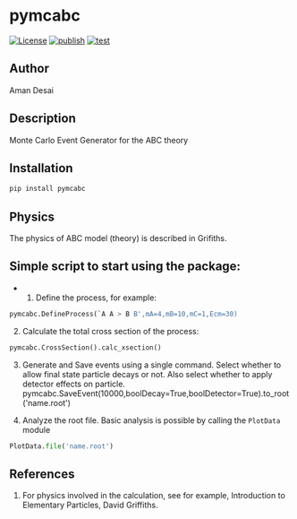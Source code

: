 # pymcabc

[![License](https://img.shields.io/github/license/amanmdesai/pymcabc)](https://github.com/amanmdesai/pymcabc/blob/master/LICENSE.txt)
[![publish](https://github.com/amanmdesai/pymcabc/actions/workflows/publish.yaml/badge.svg)](https://github.com/amanmdesai/pymcabc/actions/workflows/publish.yaml)
[![test](https://github.com/amanmdesai/pymcabc/actions/workflows/test.yaml/badge.svg)](https://github.com/amanmdesai/pymcabc/actions/workflows/test.yaml)

## Author

Aman Desai


##  Description

Monte Carlo Event Generator for the ABC theory

## Installation
```bash
pip install pymcabc
```

## Physics
The physics of ABC model (theory) is described in Grifiths.

## Simple script to start using the package:

- 1. Define the process, for example:
```python
pymcabc.DefineProcess(`A A > B B',mA=4,mB=10,mC=1,Ecm=30)
```

2. Calculate the total cross section of the process:
```python
pymcabc.CrossSection().calc_xsection()
```

3. Generate and Save events using a single command. Select whether to allow final state particle decays or not. Also select whether to apply detector effects on particle.
pymcabc.SaveEvent(10000,boolDecay=True,boolDetector=True).to_root('name.root')


4. Analyze the root file. Basic analysis is possible by calling the `PlotData` module
```python
PlotData.file('name.root')
```

## References
1. For physics involved in the calculation, see for example, Introduction to Elementary Particles, David Griffiths.

